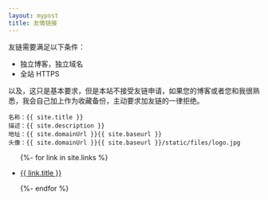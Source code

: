 ```yaml
---
layout: mypost
title: 友情链接
---
```


友链需要满足以下条件：

 - 独立博客，独立域名
 - 全站 HTTPS
 
以及，这只是基本要求，但是本站不接受友链申请，如果您的博客或者您和我很熟悉，我会自己加上作为收藏备份，主动要求加友链的一律拒绝。

```
名称：{{ site.title }}
描述：{{ site.description }}
地址：{{ site.domainUrl }}{{ site.baseurl }}
头像：{{ site.domainUrl }}{{ site.baseurl }}/static/files/logo.jpg
```

<ul>
  {%- for link in site.links %}
  <li>
    <p><a href="{{ link.url }}" title="{{ link.desc }}" target="_blank" >{{ link.title }}</a></p>
  </li>
  {%- endfor %}
</ul>
